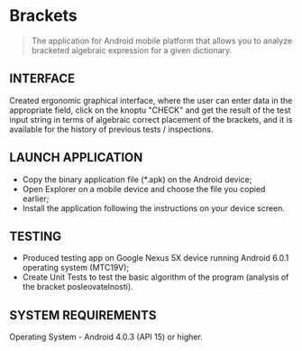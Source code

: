 # Brackets

> The application for Android mobile platform that allows you to analyze bracketed algebraic expression for a given dictionary.

## INTERFACE

Created ergonomic graphical interface, where the user can enter data in the appropriate field, click on the knoptu "CHECK" and get the result of the test input string in terms of algebraic correct placement of the brackets, and it is available for the history of previous tests / inspections.

## LAUNCH APPLICATION

* Copy the binary application file (*.apk) on the Android device;
* Open Explorer on a mobile device and choose the file you copied earlier;
* Install the application following the instructions on your device screen.

## TESTING

* Produced testing app on Google Nexus 5X device running Android 6.0.1 operating system (MTC19V);
* Create Unit Tests to test the basic algorithm of the program (analysis of the bracket posleovatelnosti).

## SYSTEM REQUIREMENTS

Operating System - Android 4.0.3 (API 15) or higher.

